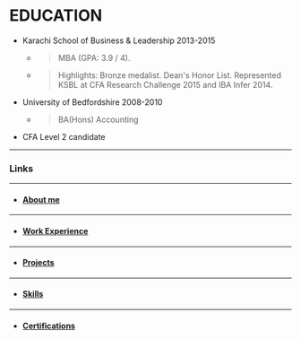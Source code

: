 # EDUCATION

- Karachi School of Business & Leadership 2013-2015

    - > MBA (GPA: 3.9 / 4). 
    
    - > Highlights: Bronze medalist. Dean's Honor List. Represented KSBL at CFA Research Challenge 2015 and IBA Infer 2014.

- University of Bedfordshire 2008-2010

    - > BA(Hons) Accounting

- CFA Level 2 candidate

---

### Links

---

- #### [About me](./index.md)

---

- #### [Work Experience](./work_experience.md)

---


- #### [Projects](./projects.md)

---

- #### [Skills](./skills.md)

---

- #### [Certifications](./certifications.md)